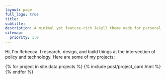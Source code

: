 ```yaml
---
layout: page
full_logo: true
title: 
subtitle: 
description: A minimal yet feature-rich Jekyll theme made for personal websites and blogs.
sitemap:
  priority: 1.0
---
```


<div class="row justify-content-md-center">
  <div class="col-md-10 intro">
    <p id="describe-text">Hi, I'm Rebecca. I research, design, and build things at the intersection of policy and technology. Here are some of my projects:</p>
  </div>
</div>

<div class="card-columns">
  {% for project in site.data.projects %}
    {% include post/project_card.html %}
  {% endfor %}
</div>
